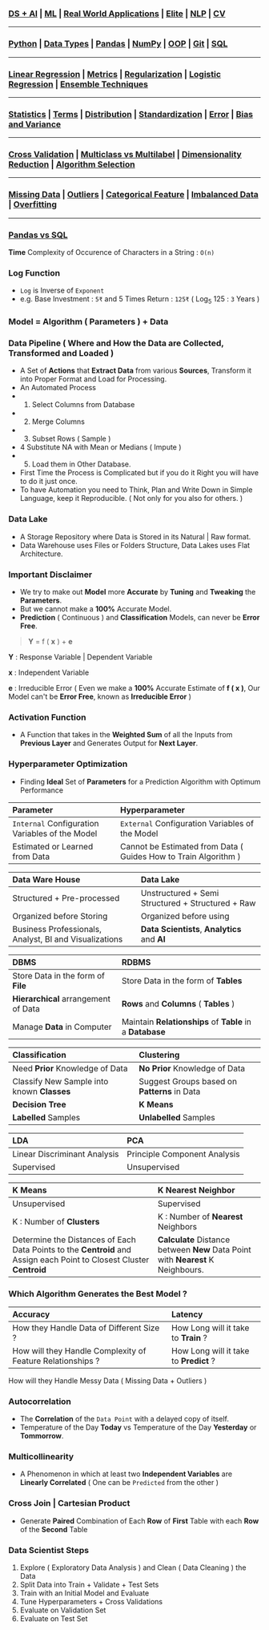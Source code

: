 ### [DS + AI](https://github.com/KIRANKUMAR7296/Library/blob/main/AI/AI.md) | [ML](https://github.com/KIRANKUMAR7296/Library/blob/main/Machine%20Learning/Machine%20Learning%20Models.md) | [Real World Applications](https://github.com/KIRANKUMAR7296/Library/blob/main/Machine%20Learning/IBM%20Machine%20Learning.md) | [Elite](https://github.com/KIRANKUMAR7296/Library/blob/main/Data%20Science/Primer%20Steps.md) | [NLP](https://github.com/KIRANKUMAR7296/Library/blob/main/AI/Natural%20Language%20Processing.md) | [CV](https://github.com/KIRANKUMAR7296/Library/blob/main/AI/Computer%20Vision.md)

---

### [Python](https://github.com/KIRANKUMAR7296/Library/blob/main/Python/1.Python.md) | [Data Types](https://github.com/KIRANKUMAR7296/Library/blob/main/Python/2.Data%20Types.md) | [Pandas](https://github.com/KIRANKUMAR7296/Library/blob/main/Python/Pandas.md) | [NumPy](https://github.com/KIRANKUMAR7296/Library/blob/main/Python/NumPy.md) | [OOP](https://github.com/KIRANKUMAR7296/Library/blob/main/Python/3.Object%20Oriented%20Programming.md) | [Git](https://github.com/KIRANKUMAR7296/Library/blob/main/Git.md) | [SQL](https://github.com/KIRANKUMAR7296/Library/blob/main/SQL/SQL%20Queries.md)

---

### [Linear Regression](https://github.com/KIRANKUMAR7296/Library/blob/main/Data%20Science/Supervised%20Learning/Regression/Linear%20Regression.md) | [Metrics](https://github.com/KIRANKUMAR7296/Library/blob/main/Data%20Science/Supervised%20Learning/Regression/Regression%20Metrics.md) | [Regularization](https://github.com/KIRANKUMAR7296/Library/blob/main/Data%20Science/Regularization.md) | [Logistic Regression](https://github.com/KIRANKUMAR7296/Library/blob/main/Data%20Science/Supervised%20Learning/Classification/Logistic%20Regression.md) | [Ensemble Techniques](https://github.com/KIRANKUMAR7296/Library/blob/main/Data%20Science/Supervised%20Learning/Ensemble%20Techniques.md)
 
---

### [Statistics](https://github.com/KIRANKUMAR7296/Library/blob/main/Statistics/Statistics.md) | [Terms](https://github.com/KIRANKUMAR7296/Library/blob/main/Statistics/Important%20Statistical%20Terms.md) | [Distribution](https://github.com/KIRANKUMAR7296/Library/blob/main/Statistics/Distribution.md) | [Standardization](https://github.com/KIRANKUMAR7296/Library/blob/main/Data%20Science/Normalization%20vs%20Standardization.md) | [Error](https://github.com/KIRANKUMAR7296/Library/blob/main/Data%20Science/Error.md) | [Bias and Variance](https://github.com/KIRANKUMAR7296/Library/blob/main/Data%20Science/Bias%20and%20Variance.md)

--- 

### [Cross Validation](https://github.com/KIRANKUMAR7296/Library/blob/main/Data%20Science/Cross%20Validation.md) | [Multiclass vs Multilabel](https://github.com/KIRANKUMAR7296/Library/blob/main/Data%20Science/Multi%20Class%20and%20Multi%20Label%20Classification.md) | [Dimensionality Reduction](https://github.com/KIRANKUMAR7296/Library/blob/main/Data%20Science/Unsupervised%20Learning/Dimensionality%20Reduction.md) | [Algorithm Selection](https://github.com/KIRANKUMAR7296/Library/blob/main/Data%20Science/Steps/Algorithm%20Selection.md)

---

### [Missing Data](https://github.com/KIRANKUMAR7296/Library/blob/main/Data%20Science/Missing%20Data.md) | [Outliers](https://github.com/KIRANKUMAR7296/Library/blob/main/Data%20Science/Outliers.md) | [Categorical Feature](https://github.com/KIRANKUMAR7296/Library/blob/main/Data%20Science/Categorical.md) | [Imbalanced Data](https://github.com/KIRANKUMAR7296/Library/blob/main/Data%20Science/Imbalanced%20Dataset.md) | [Overfitting](https://github.com/KIRANKUMAR7296/Library/blob/main/Data%20Science/Overfitting.md)

---

### [Pandas vs SQL](https://pandas.pydata.org/pandas-docs/stable/getting_started/comparison/comparison_with_sql.html#join)

**Time** Complexity of Occurence of Characters in a String : `O(n)`

### Log Function
- `Log` is Inverse of `Exponent`
- e.g. Base Investment : `5₹` and 5 Times Return : `125₹` ( Log<sub>5</sub> 125 : `3` Years )

### Model = Algorithm ( Parameters ) + Data

### Data Pipeline ( Where and How the Data are Collected, Transformed and Loaded ) 
- A Set of **Actions** that **Extract Data** from various **Sources**, Transform it into Proper Format and Load for Processing.
- An Automated Process 
- 1. Select Columns from Database
- 2. Merge Columns 
- 3. Subset Rows ( Sample ) 
- 4 Substitute NA with Mean or Medians ( Impute )
- 5. Load them in Other Database.
- First Time the Process is Complicated but if you do it Right you will have to do it just once.
- To have Automation you need to Think, Plan and Write Down in Simple Language, keep it Reproducible. ( Not only for you also for others. )

### Data Lake
- A Storage Repository where Data is Stored in its Natural | Raw format.
- Data Warehouse uses Files or Folders Structure, Data Lakes uses Flat Architecture.

### Important Disclaimer
- We try to make out **Model** more **Accurate** by **Tuning** and **Tweaking** the **Parameters**.
- But we cannot make a **100%** Accurate Model.
- **Prediction** ( Continuous ) and **Classification** Models, can never be **Error Free**.

> **Y** = f ( **x** ) + **e**

**Y** : Response Variable | Dependent Variable

**x** : Independent Variable

**e** : Irreducible Error ( Even we make a **100%** Accurate Estimate of **f ( x )**, Our Model can't be **Error Free**, known as **Irreducible Error** )

### Activation Function
- A Function that takes in the **Weighted Sum** of all the Inputs from **Previous Layer** and Generates Output for **Next Layer**.

### Hyperparameter Optimization
- Finding **Ideal** Set of **Parameters** for a Prediction Algorithm with Optimum Performance

Parameter | Hyperparameter
:--- | :---
`Internal` Configuration Variables of the Model | `External` Configuration Variables of the Model
Estimated or Learned from Data | Cannot be Estimated from Data ( Guides How to Train Algorithm )

Data Ware House | Data Lake
:--- | :---
Structured + Pre-processed | Unstructured + Semi Structured + Structured + Raw
Organized before Storing | Organized before using
Business Professionals, Analyst, BI and Visualizations | **Data Scientists**, **Analytics** and **AI**

| DBMS | RDBMS |
| :--- | :---  |
| Store Data in the form of **File** | Store Data in the form of **Tables** |
| **Hierarchical** arrangement of Data | **Rows** and **Columns** ( **Tables** ) |
| Manage **Data** in Computer | Maintain **Relationships** of **Table** in a **Database** |

| Classification | Clustering |
| :--- | :---  |
| Need **Prior** Knowledge of Data | **No Prior** Knowledge of Data |
| Classify New Sample into known **Classes** | Suggest Groups based on **Patterns** in Data |
| **Decision Tree** | **K Means** |
| **Labelled** Samples | **Unlabelled** Samples |

LDA | PCA
:--- | :---
Linear Discriminant Analysis | Principle Component Analysis
Supervised | Unsupervised

K Means | K Nearest Neighbor
:--- | :---
Unsupervised | Supervised
K : Number of **Clusters** | K : Number of **Nearest** Neighbors
Determine the Distances of Each Data Points to the **Centroid** and Assign each Point to Closest Cluster **Centroid** | **Calculate** Distance between **New** Data Point with **Nearest** K Neighbours.

### Which Algorithm Generates the Best Model ?

Accuracy | Latency
:--- | :---
How they Handle Data of Different Size ? | How Long will it take to **Train** ?
How will they Handle Complexity of Feature Relationships ? | How Long will it take to **Predict** ?
How will they Handle Messy Data ( Missing Data + Outliers )

### Autocorrelation
- The **Correlation** of the `Data Point` with a delayed copy of itself. 
- Temperature of the Day **Today** vs Temperature of the Day **Yesterday** or **Tommorrow**.

### Multicollinearity 
- A Phenomenon in which at least two **Independent Variables** are **Linearly Correlated** ( One can be `Predicted` from the other )

### Cross Join | Cartesian Product
- Generate **Paired** Combination of Each **Row** of **First** Table with each **Row** of the **Second** Table

### Data Scientist Steps 
1. Explore ( Exploratory Data Analysis ) and Clean ( Data Cleaning ) the Data
2. Split Data into Train + Validate + Test Sets
3. Train with an Initial Model and Evaluate 
4. Tune Hyperparameters + Cross Validations 
5. Evaluate on Validation Set  
6. Evaluate on Test Set
